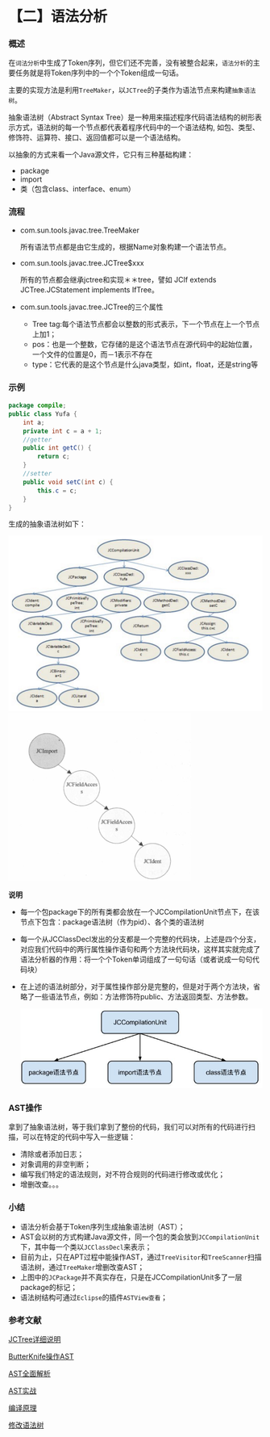 # 【二】语法分析

### 概述

在`词法分析`中生成了Token序列，但它们还不完善，没有被整合起来，`语法分析`的主要任务就是将Token序列中的一个个Token组成一句话。

主要的实现方法是利用`TreeMaker`，以`JCTree`的子类作为语法节点来构建`抽象语法树`。

抽象语法树（Abstract Syntax Tree）是一种用来描述程序代码语法结构的树形表示方式，语法树的每一个节点都代表着程序代码中的一个语法结构, 如包、类型、修饰符、运算符、接口、返回值都可以是一个语法结构。

以抽象的方式来看一个Java源文件，它只有三种基础构建：

* package
* import
* 类（包含class、interface、enum）

### 流程

* com.sun.tools.javac.tree.TreeMaker

  所有语法节点都是由它生成的，根据Name对象构建一个语法节点。

* com.sun.tools.javac.tree.JCTree$xxx

  所有的节点都会继承jctree和实现＊＊tree，譬如 JCIf extends JCTree.JCStatement implements IfTree。

* com.sun.tools.javac.tree.JCTree的三个属性

  * Tree tag:每个语法节点都会以整数的形式表示，下一个节点在上一个节点上加1；
  * pos：也是一个整数，它存储的是这个语法节点在源代码中的起始位置，一个文件的位置是0，而－1表示不存在
  * type：它代表的是这个节点是什么java类型，如int，float，还是string等

### 示例

```java
package compile;
public class Yufa {
    int a;
    private int c = a + 1;
    //getter
    public int getC() {
        return c;
    }
    //setter
    public void setC(int c) {
        this.c = c;
    }
}
```

生成的抽象语法树如下：

<img src="./images/语法树示例.png" style="zoom:50%;" />

<img src="./images/语法树import.png" alt="img" style="zoom:50%;" />



**说明**

- 每一个包package下的所有类都会放在一个JCCompilationUnit节点下，在该节点下包含：package语法树（作为pid）、各个类的语法树

- 每一个从JCClassDecl发出的分支都是一个完整的代码块，上述是四个分支，对应我们代码中的两行属性操作语句和两个方法块代码块，这样其实就完成了语法分析器的作用：将一个个Token单词组成了一句句话（或者说成一句句代码块）

- 在上述的语法树部分，对于属性操作部分是完整的，但是对于两个方法块，省略了一些语法节点，例如：方法修饰符public、方法返回类型、方法参数。

  ![img](./images/语法树概况.png)

### AST操作

拿到了抽象语法树，等于我们拿到了整份的代码，我们可以对所有的代码进行扫描，可以在特定的代码中写入一些逻辑：

- 清除或者添加日志；
- 对象调用的非空判断；
- 编写我们特定的语法规则，对不符合规则的代码进行修改或优化；
- 增删改查。。。

### 小结

* 语法分析会基于Token序列生成抽象语法树（AST）；
* AST会以树的方式构建Java源文件，同一个包的类会放到`JCCompilationUnit`下，其中每一个类以`JCClassDecl`来表示；
* 目前为止，只在APT过程中能操作AST，通过`TreeVisitor`和`TreeScanner`扫描语法树，通过`TreeMaker`增删改查AST；
* 上图中的`JCPackage`并不真实存在，只是在JCCompilationUnit多了一层package的标记；
* 语法树结构可通过`Eclipse`的插件`ASTView查看`；



### 参考文献

[JCTree详细说明](https://www.jianshu.com/p/68027eaf45ad)

[ButterKnife操作AST](https://juejin.im/post/5c45bce5f265da612c5e2d3f)

[AST全面解析](https://www.jianshu.com/p/4bd5dc13f35a)

[AST实战](https://www.jianshu.com/p/68fcbc154c2f)

[编译原理](https://time.geekbang.org/column/article/119891)

[修改语法树](https://juejin.im/post/5e7c540ff265da42e16b02fc#heading-33)